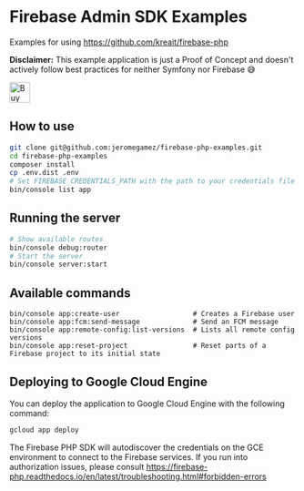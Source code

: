 # Firebase Admin SDK Examples 

Examples for using https://github.com/kreait/firebase-php

**Disclaimer:** This example application is just a Proof of Concept and doesn't 
actively follow best practices for neither Symfony nor Firebase 😅

<a href='https://ko-fi.com/jeromegamez' target='_blank'><img height='36' style='border:0px;height:36px;' src='https://az743702.vo.msecnd.net/cdn/kofi2.png?v=0' border='0' alt='Buy Me a Coffee at ko-fi.com' /></a>

## How to use

```bash
git clone git@github.com:jeromegamez/firebase-php-examples.git
cd firebase-php-examples
composer install
cp .env.dist .env
# Set FIREBASE_CREDENTIALS_PATH with the path to your credentials file
bin/console list app
```

## Running the server

```bash
# Show available routes
bin/console debug:router
# Start the server
bin/console server:start

```

## Available commands

```
bin/console app:create-user                  # Creates a Firebase user
bin/console app:fcm:send-message             # Send an FCM message
bin/console app:remote-config:list-versions  # Lists all remote config versions
bin/console app:reset-project                # Reset parts of a Firebase project to its initial state
```

## Deploying to Google Cloud Engine

You can deploy the application to Google Cloud Engine with the following command:

```bash
gcloud app deploy
```

The Firebase PHP SDK will autodiscover the credentials on the GCE environment to connect to the
Firebase services. If you run into authorization issues, please consult 
https://firebase-php.readthedocs.io/en/latest/troubleshooting.html#forbidden-errors
